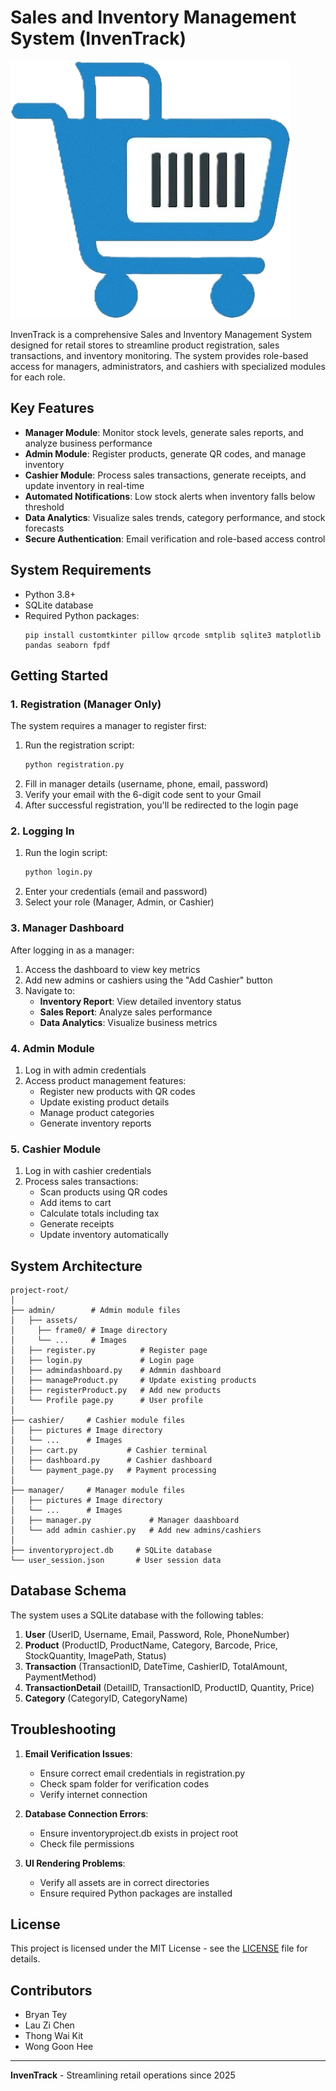 # Sales and Inventory Management System (InvenTrack)

![InvenTrack Logo](InvenTrack/manager/pictures/logo.png)

InvenTrack is a comprehensive Sales and Inventory Management System designed for retail stores to streamline product registration, sales transactions, and inventory monitoring. The system provides role-based access for managers, administrators, and cashiers with specialized modules for each role.

## Key Features

- **Manager Module**: Monitor stock levels, generate sales reports, and analyze business performance
- **Admin Module**: Register products, generate QR codes, and manage inventory
- **Cashier Module**: Process sales transactions, generate receipts, and update inventory in real-time
- **Automated Notifications**: Low stock alerts when inventory falls below threshold
- **Data Analytics**: Visualize sales trends, category performance, and stock forecasts
- **Secure Authentication**: Email verification and role-based access control

## System Requirements

- Python 3.8+
- SQLite database
- Required Python packages:
  ```
  pip install customtkinter pillow qrcode smtplib sqlite3 matplotlib pandas seaborn fpdf
  ```

## Getting Started

### 1. Registration (Manager Only)
The system requires a manager to register first:

1. Run the registration script:
   ```bash
   python registration.py
   ```
2. Fill in manager details (username, phone, email, password)
3. Verify your email with the 6-digit code sent to your Gmail
4. After successful registration, you'll be redirected to the login page

### 2. Logging In
1. Run the login script:
   ```bash
   python login.py
   ```
2. Enter your credentials (email and password)
3. Select your role (Manager, Admin, or Cashier)

### 3. Manager Dashboard
After logging in as a manager:
1. Access the dashboard to view key metrics
2. Add new admins or cashiers using the "Add Cashier" button
3. Navigate to:
   - **Inventory Report**: View detailed inventory status
   - **Sales Report**: Analyze sales performance
   - **Data Analytics**: Visualize business metrics

### 4. Admin Module
1. Log in with admin credentials
2. Access product management features:
   - Register new products with QR codes
   - Update existing product details
   - Manage product categories
   - Generate inventory reports

### 5. Cashier Module
1. Log in with cashier credentials
2. Process sales transactions:
   - Scan products using QR codes
   - Add items to cart
   - Calculate totals including tax
   - Generate receipts
   - Update inventory automatically

## System Architecture

```
project-root/
│
├── admin/        # Admin module files
│   ├── assets/
│     ├── frame0/ # Image directory
│     └── ...     # Images
│   ├── register.py          # Register page
│   ├── login.py             # Login page
│   ├── admindashboard.py    # Admmin dashboard
│   ├── manageProduct.py     # Update existing products 
│   ├── registerProduct.py   # Add new products
│   └── Profile page.py      # User profile
│
├── cashier/     # Cashier module files
│   ├── pictures # Image directory
│   └── ...      # Images
│   ├── cart.py           # Cashier terminal
│   ├── dashboard.py      # Cashier dashboard
│   └── payment_page.py   # Payment processing 
│
├── manager/     # Manager module files
│   ├── pictures # Image directory
│   └── ...      # Images
│   ├── manager.py             # Manager daashboard
│   └── add admin cashier.py   # Add new admins/cashiers
│
├── inventoryproject.db     # SQLite database
└── user_session.json       # User session data
```

## Database Schema

The system uses a SQLite database with the following tables:

1. **User** (UserID, Username, Email, Password, Role, PhoneNumber)
2. **Product** (ProductID, ProductName, Category, Barcode, Price, StockQuantity, ImagePath, Status)
3. **Transaction** (TransactionID, DateTime, CashierID, TotalAmount, PaymentMethod)
4. **TransactionDetail** (DetailID, TransactionID, ProductID, Quantity, Price)
5. **Category** (CategoryID, CategoryName)

## Troubleshooting

1. **Email Verification Issues**:
   - Ensure correct email credentials in registration.py
   - Check spam folder for verification codes
   - Verify internet connection

2. **Database Connection Errors**:
   - Ensure inventoryproject.db exists in project root
   - Check file permissions

3. **UI Rendering Problems**:
   - Verify all assets are in correct directories
   - Ensure required Python packages are installed

## License

This project is licensed under the MIT License - see the [LICENSE](LICENSE) file for details.

## Contributors

- Bryan Tey
- Lau Zi Chen
- Thong Wai Kit
- Wong Goon Hee

---

**InvenTrack** - Streamlining retail operations since 2025
